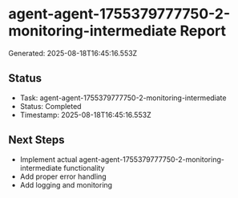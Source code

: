 # agent-agent-1755379777750-2-monitoring-intermediate Report

Generated: 2025-08-18T16:45:16.553Z

## Status
- Task: agent-agent-1755379777750-2-monitoring-intermediate
- Status: Completed
- Timestamp: 2025-08-18T16:45:16.553Z

## Next Steps
- Implement actual agent-agent-1755379777750-2-monitoring-intermediate functionality
- Add proper error handling
- Add logging and monitoring
